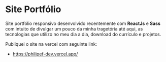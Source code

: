 # Site Portfólio

Site portfólio responsivo desenvolvido recentemente com <b>ReactJs</b> e <b>Sass</b> com intuito de divulgar um pouco da minha tragetória até aqui, as tecnologias que utilizo no meu dia a dia, download do currículo e projetos.

Publiquei o site na vercel com seguinte link:

- https://philipef-dev.vercel.app/
